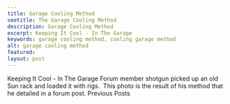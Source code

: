 ```yaml
---
title: Garage Cooling Method
seotitle: The Garage Cooling Method
description: Garage Cooling Method
excerpt: Keeping It Cool - In The Garage
keywords: garage cooling method, cooling garage method
alt: garage cooling method
featured: 
layout: post
---
```

Keeping It Cool - In The Garage
Forum member shotgun picked up an old Sun rack and loaded it with rigs.  This photo is the result of his method that he detailed in a forum post.
Previous Posts
